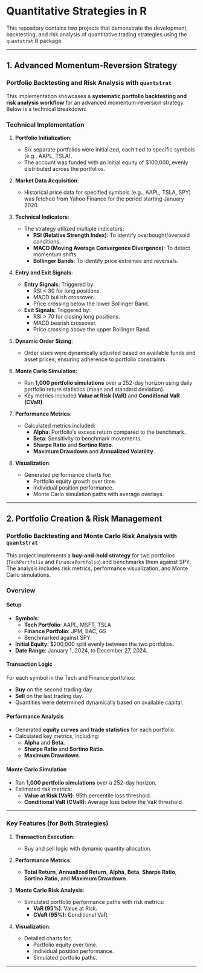 # Quantitative Strategies in R

This repository contains two projects that demonstrate the development, backtesting, and risk analysis of quantitative trading strategies using the `quantstrat` R package.

---

## 1. Advanced Momentum-Reversion Strategy

### Portfolio Backtesting and Risk Analysis with `quantstrat`

This implementation showcases a **systematic portfolio backtesting and risk analysis workflow** for an advanced momentum-reversion strategy. Below is a technical breakdown:

### Technical Implementation

1. **Portfolio Initialization**:
   - Six separate portfolios were initialized, each tied to specific symbols (e.g., AAPL, TSLA).
   - The account was funded with an initial equity of $100,000, evenly distributed across the portfolios.

2. **Market Data Acquisition**:
   - Historical price data for specified symbols (e.g., AAPL, TSLA, SPY) was fetched from Yahoo Finance for the period starting January 2020.

3. **Technical Indicators**:
   - The strategy utilized multiple indicators:
     - **RSI (Relative Strength Index)**: To identify overbought/oversold conditions.
     - **MACD (Moving Average Convergence Divergence)**: To detect momentum shifts.
     - **Bollinger Bands**: To identify price extremes and reversals.

4. **Entry and Exit Signals**:
   - **Entry Signals**: Triggered by:
     - RSI < 30 for long positions.
     - MACD bullish crossover.
     - Price crossing below the lower Bollinger Band.
   - **Exit Signals**: Triggered by:
     - RSI > 70 for closing long positions.
     - MACD bearish crossover.
     - Price crossing above the upper Bollinger Band.

5. **Dynamic Order Sizing**:
   - Order sizes were dynamically adjusted based on available funds and asset prices, ensuring adherence to portfolio constraints.

6. **Monte Carlo Simulation**:
   - Ran **1,000 portfolio simulations** over a 252-day horizon using daily portfolio return statistics (mean and standard deviation).
   - Key metrics included **Value at Risk (VaR)** and **Conditional VaR (CVaR)**.

7. **Performance Metrics**:
   - Calculated metrics included:
     - **Alpha**: Portfolio's excess return compared to the benchmark.
     - **Beta**: Sensitivity to benchmark movements.
     - **Sharpe Ratio** and **Sortino Ratio**.
     - **Maximum Drawdown** and **Annualized Volatility**.

8. **Visualization**:
   - Generated performance charts for:
     - Portfolio equity growth over time.
     - Individual position performance.
     - Monte Carlo simulation paths with average overlays.

---

## 2. Portfolio Creation & Risk Management

### Portfolio Backtesting and Monte Carlo Risk Analysis with `quantstrat`

This project implements a **buy-and-hold strategy** for two portfolios (`TechPortfolio` and `FinancePortfolio`) and benchmarks them against SPY. The analysis includes risk metrics, performance visualization, and Monte Carlo simulations.

### Overview

#### Setup
- **Symbols**:
  - **Tech Portfolio**: AAPL, MSFT, TSLA
  - **Finance Portfolio**: JPM, BAC, GS
  - Benchmarked against SPY.
- **Initial Equity**: $200,000 split evenly between the two portfolios.
- **Date Range**: January 1, 2024, to December 27, 2024.

#### Transaction Logic
For each symbol in the Tech and Finance portfolios:
- **Buy** on the second trading day.
- **Sell** on the last trading day.
- Quantities were determined dynamically based on available capital.

#### Performance Analysis
- Generated **equity curves** and **trade statistics** for each portfolio.
- Calculated key metrics, including:
  - **Alpha** and **Beta**.
  - **Sharpe Ratio** and **Sortino Ratio**.
  - **Maximum Drawdown**.

#### Monte Carlo Simulation
- Ran **1,000 portfolio simulations** over a 252-day horizon.
- Estimated risk metrics:
  - **Value at Risk (VaR)**: 95th percentile loss threshold.
  - **Conditional VaR (CVaR)**: Average loss below the VaR threshold.

---

### Key Features (for Both Strategies)

1. **Transaction Execution**:
   - Buy and sell logic with dynamic quantity allocation.

2. **Performance Metrics**:
   - **Total Return**, **Annualized Return**, **Alpha**, **Beta**, **Sharpe Ratio**, **Sortino Ratio**, and **Maximum Drawdown**.

3. **Monte Carlo Risk Analysis**:
   - Simulated portfolio performance paths with risk metrics:
     - **VaR (95%)**: Value at Risk.
     - **CVaR (95%)**: Conditional VaR.

4. **Visualization**:
   - Detailed charts for:
     - Portfolio equity over time.
     - Individual position performance.
     - Simulated portfolio paths.

---

